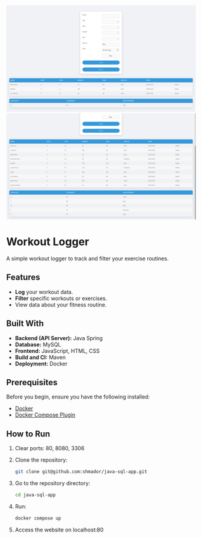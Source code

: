 ![image](preview2.png)
![image](preview1.png)

# Workout Logger

A simple workout logger to track and filter your exercise routines.

## Features

- **Log** your workout data.
- **Filter** specific workouts or exercises.
- View data about your fitness routine.

## Built With

- **Backend (API Server):** Java Spring
- **Database:** MySQL
- **Frontend:** JavaScript, HTML, CSS
- **Build and CI:** Maven
- **Deployment:** Docker

## Prerequisites

Before you begin, ensure you have the following installed:

- [Docker](https://www.docker.com/)
- [Docker Compose Plugin](https://docs.docker.com/compose/install/)

## How to Run

1. Clear ports: 80, 8080, 3306

2. Clone the repository:

   ```bash
   git clone git@github.com:shmador/java-sql-app.git

3. Go to the repository directory:
   
   ```bash
   cd java-sql-app

4. Run:
   
   ```bash
   docker compose up

5. Access the website on localhost:80








